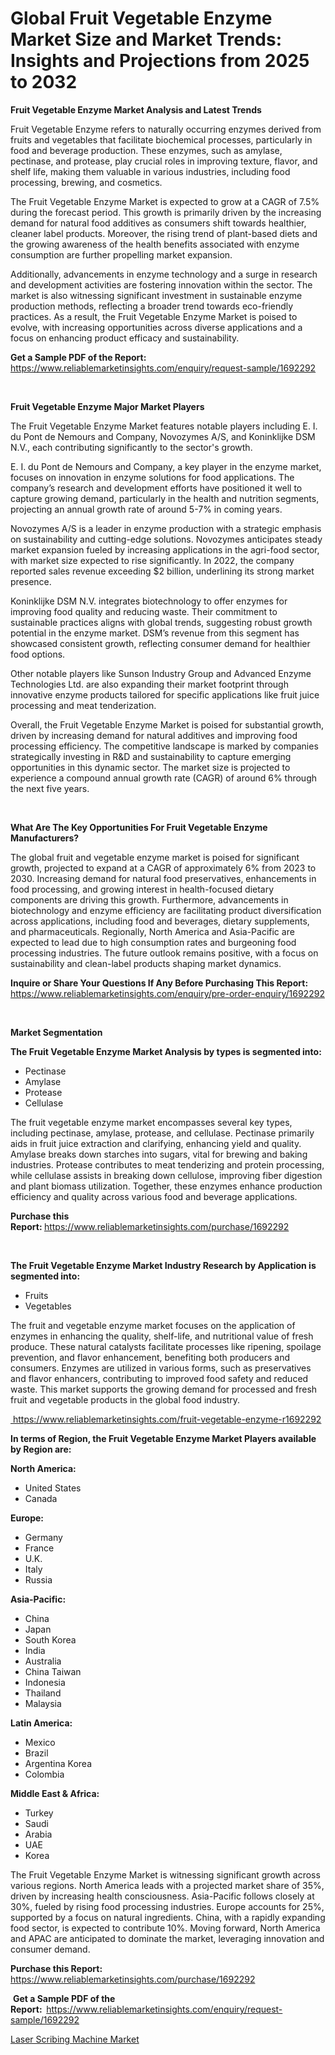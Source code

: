 <p><h1>Global Fruit Vegetable Enzyme Market Size and Market Trends: Insights and Projections from 2025 to 2032</h1></p><p><strong>Fruit Vegetable Enzyme Market Analysis and Latest Trends</strong></p>
<p><p>Fruit Vegetable Enzyme refers to naturally occurring enzymes derived from fruits and vegetables that facilitate biochemical processes, particularly in food and beverage production. These enzymes, such as amylase, pectinase, and protease, play crucial roles in improving texture, flavor, and shelf life, making them valuable in various industries, including food processing, brewing, and cosmetics.</p><p>The Fruit Vegetable Enzyme Market is expected to grow at a CAGR of 7.5% during the forecast period. This growth is primarily driven by the increasing demand for natural food additives as consumers shift towards healthier, cleaner label products. Moreover, the rising trend of plant-based diets and the growing awareness of the health benefits associated with enzyme consumption are further propelling market expansion.</p><p>Additionally, advancements in enzyme technology and a surge in research and development activities are fostering innovation within the sector. The market is also witnessing significant investment in sustainable enzyme production methods, reflecting a broader trend towards eco-friendly practices. As a result, the Fruit Vegetable Enzyme Market is poised to evolve, with increasing opportunities across diverse applications and a focus on enhancing product efficacy and sustainability.</p></p>
<p><strong>Get a Sample PDF of the Report:&nbsp;</strong> <a href="https://www.reliablemarketinsights.com/enquiry/request-sample/1692292?utm_campaign=2117&utm_medium=2&utm_source=Github&utm_content=ia&utm_term=27032025&utm_id=fruit-vegetable-enzyme">https://www.reliablemarketinsights.com/enquiry/request-sample/1692292</a></p>
<p>&nbsp;</p>
<p><strong>Fruit Vegetable Enzyme Major Market Players</strong></p>
<p><p>The Fruit Vegetable Enzyme Market features notable players including E. I. du Pont de Nemours and Company, Novozymes A/S, and Koninklijke DSM N.V., each contributing significantly to the sector's growth.</p><p>E. I. du Pont de Nemours and Company, a key player in the enzyme market, focuses on innovation in enzyme solutions for food applications. The company’s research and development efforts have positioned it well to capture growing demand, particularly in the health and nutrition segments, projecting an annual growth rate of around 5-7% in coming years.</p><p>Novozymes A/S is a leader in enzyme production with a strategic emphasis on sustainability and cutting-edge solutions. Novozymes anticipates steady market expansion fueled by increasing applications in the agri-food sector, with market size expected to rise significantly. In 2022, the company reported sales revenue exceeding $2 billion, underlining its strong market presence.</p><p>Koninklijke DSM N.V. integrates biotechnology to offer enzymes for improving food quality and reducing waste. Their commitment to sustainable practices aligns with global trends, suggesting robust growth potential in the enzyme market. DSM’s revenue from this segment has showcased consistent growth, reflecting consumer demand for healthier food options.</p><p>Other notable players like Sunson Industry Group and Advanced Enzyme Technologies Ltd. are also expanding their market footprint through innovative enzyme products tailored for specific applications like fruit juice processing and meat tenderization.</p><p>Overall, the Fruit Vegetable Enzyme Market is poised for substantial growth, driven by increasing demand for natural additives and improving food processing efficiency. The competitive landscape is marked by companies strategically investing in R&D and sustainability to capture emerging opportunities in this dynamic sector. The market size is projected to experience a compound annual growth rate (CAGR) of around 6% through the next five years.</p></p>
<p>&nbsp;</p>
<p><strong>What Are The Key Opportunities For Fruit Vegetable Enzyme Manufacturers?</strong></p>
<p><p>The global fruit and vegetable enzyme market is poised for significant growth, projected to expand at a CAGR of approximately 6% from 2023 to 2030. Increasing demand for natural food preservatives, enhancements in food processing, and growing interest in health-focused dietary components are driving this growth. Furthermore, advancements in biotechnology and enzyme efficiency are facilitating product diversification across applications, including food and beverages, dietary supplements, and pharmaceuticals. Regionally, North America and Asia-Pacific are expected to lead due to high consumption rates and burgeoning food processing industries. The future outlook remains positive, with a focus on sustainability and clean-label products shaping market dynamics.</p></p>
<p><strong>Inquire or Share Your Questions If Any Before Purchasing This Report:</strong> <a href="https://www.reliablemarketinsights.com/enquiry/pre-order-enquiry/1692292?utm_campaign=2117&utm_medium=2&utm_source=Github&utm_content=ia&utm_term=27032025&utm_id=fruit-vegetable-enzyme">https://www.reliablemarketinsights.com/enquiry/pre-order-enquiry/1692292</a></p>
<p>&nbsp;</p>
<p><strong>Market Segmentation</strong></p>
<p><strong>The Fruit Vegetable Enzyme Market Analysis by types is segmented into:</strong></p>
<p><ul><li>Pectinase</li><li>Amylase</li><li>Protease</li><li>Cellulase</li></ul></p>
<p><p>The fruit vegetable enzyme market encompasses several key types, including pectinase, amylase, protease, and cellulase. Pectinase primarily aids in fruit juice extraction and clarifying, enhancing yield and quality. Amylase breaks down starches into sugars, vital for brewing and baking industries. Protease contributes to meat tenderizing and protein processing, while cellulase assists in breaking down cellulose, improving fiber digestion and plant biomass utilization. Together, these enzymes enhance production efficiency and quality across various food and beverage applications.</p></p>
<p><strong>Purchase this Report:&nbsp;</strong><a href="https://www.reliablemarketinsights.com/purchase/1692292?utm_campaign=2117&utm_medium=2&utm_source=Github&utm_content=ia&utm_term=27032025&utm_id=fruit-vegetable-enzyme">https://www.reliablemarketinsights.com/purchase/1692292</a></p>
<p>&nbsp;</p>
<p><strong>The Fruit Vegetable Enzyme Market Industry Research by Application is segmented into:</strong></p>
<p><ul><li>Fruits</li><li>Vegetables</li></ul></p>
<p><p>The fruit and vegetable enzyme market focuses on the application of enzymes in enhancing the quality, shelf-life, and nutritional value of fresh produce. These natural catalysts facilitate processes like ripening, spoilage prevention, and flavor enhancement, benefiting both producers and consumers. Enzymes are utilized in various forms, such as preservatives and flavor enhancers, contributing to improved food safety and reduced waste. This market supports the growing demand for processed and fresh fruit and vegetable products in the global food industry.</p></p>
<p><a href="https://www.reliablemarketinsights.com/fruit-vegetable-enzyme-r1692292?utm_campaign=2117&utm_medium=2&utm_source=Github&utm_content=ia&utm_term=27032025&utm_id=fruit-vegetable-enzyme">&nbsp;https://www.reliablemarketinsights.com/fruit-vegetable-enzyme-r1692292</a></p>
<p><strong>In terms of Region, the Fruit Vegetable Enzyme Market Players available by Region are:</strong></p>
<p>
    <p> <strong> North America: </strong>
        <ul>
            <li>United States</li>
            <li>Canada</li>
        </ul>
        </p> 
    <p> <strong> Europe: </strong>
        <ul>
            <li>Germany</li>
            <li>France</li>
            <li>U.K.</li>
            <li>Italy</li>
            <li>Russia</li>
        </ul>
        </p> 
    <p> <strong> Asia-Pacific: </strong>
        <ul>
            <li>China</li>
            <li>Japan</li>
            <li>South Korea</li>
            <li>India</li>
            <li>Australia</li>
            <li>China Taiwan</li>
            <li>Indonesia</li>
            <li>Thailand</li>
            <li>Malaysia</li>
        </ul>
        </p> 
    <p> <strong> Latin America: </strong>
        <ul>
            <li>Mexico</li>
            <li>Brazil</li>
            <li>Argentina Korea</li>
            <li>Colombia</li>
        </ul>
        </p> 
    <p> <strong> Middle East & Africa: </strong>
        <ul>
            <li>Turkey</li>
            <li>Saudi</li>
            <li>Arabia</li>
            <li>UAE</li>
            <li>Korea</li>
        </ul>
    </p>
    </p>
<p><p>The Fruit Vegetable Enzyme Market is witnessing significant growth across various regions. North America leads with a projected market share of 35%, driven by increasing health consciousness. Asia-Pacific follows closely at 30%, fueled by rising food processing industries. Europe accounts for 25%, supported by a focus on natural ingredients. China, with a rapidly expanding food sector, is expected to contribute 10%. Moving forward, North America and APAC are anticipated to dominate the market, leveraging innovation and consumer demand.</p></p>
<p><strong>Purchase this Report: </strong><a href="https://www.reliablemarketinsights.com/purchase/1692292?utm_campaign=2117&utm_medium=2&utm_source=Github&utm_content=ia&utm_term=27032025&utm_id=fruit-vegetable-enzyme">https://www.reliablemarketinsights.com/purchase/1692292</a></p>
<p>&nbsp;<strong>Get a Sample PDF of the Report:&nbsp;&nbsp;</strong><a href="https://www.reliablemarketinsights.com/enquiry/request-sample/1692292?utm_campaign=2117&utm_medium=2&utm_source=Github&utm_content=ia&utm_term=27032025&utm_id=fruit-vegetable-enzyme">https://www.reliablemarketinsights.com/enquiry/request-sample/1692292</a></p>
<p><strong></strong></p>
<p><p><a href="https://github.com/vespigeakexc/Market-Research-Report-List-1/blob/main/laser-scribing-machine-market.md?utm_campaign=2117&utm_medium=2&utm_source=Github&utm_content=ia&utm_term=27032025&utm_id=fruit-vegetable-enzyme">Laser Scribing Machine Market</a></p></p>
